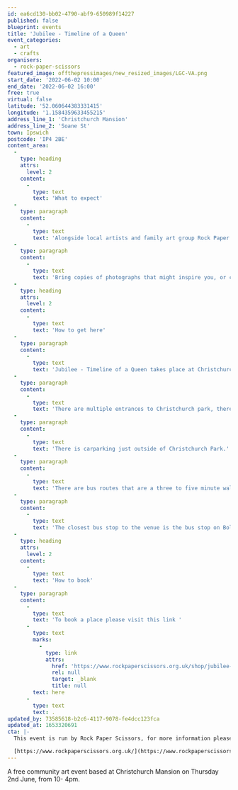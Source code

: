 ```yaml
---
id: ea6cd130-bb02-4790-abf9-650989f14227
published: false
blueprint: events
title: 'Jubilee - Timeline of a Queen'
event_categories:
  - art
  - crafts
organisers:
  - rock-paper-scissors
featured_image: offthepressimages/new_resized_images/LGC-VA.png
start_date: '2022-06-02 10:00'
end_date: '2022-06-02 16:00'
free: true
virtual: false
latitude: '52.060644383331415'
longitude: '1.1584359633455215'
address_line_1: 'Christchurch Mansion'
address_line_2: 'Soane St'
town: Ipswich
postcode: 'IP4 2BE'
content_area:
  -
    type: heading
    attrs:
      level: 2
    content:
      -
        type: text
        text: 'What to expect'
  -
    type: paragraph
    content:
      -
        type: text
        text: 'Alongside local artists and family art group Rock Paper Scissors, create a piece of work inspired by a personal memory or local history from one of the decades from the 1950s to now. '
  -
    type: paragraph
    content:
      -
        type: text
        text: 'Bring copies of photographs that might inspire you, or come and speak to our historians, see inspiring pictures and collections from Ipswich Museum.'
  -
    type: heading
    attrs:
      level: 2
    content:
      -
        type: text
        text: 'How to get here'
  -
    type: paragraph
    content:
      -
        type: text
        text: 'Jubilee - Timeline of a Queen takes place at Christchurch Mansion, IP4 2BE.'
  -
    type: paragraph
    content:
      -
        type: text
        text: 'There are multiple entrances to Christchurch park, there are entrances on Park Road, Henley Road, Fonnereau Road, Soane Street and also Bolton Lane and Westerfield Road.'
  -
    type: paragraph
    content:
      -
        type: text
        text: 'There is carparking just outside of Christchurch Park.'
  -
    type: paragraph
    content:
      -
        type: text
        text: 'There are bus routes that are a three to five minute walk from the venue.'
  -
    type: paragraph
    content:
      -
        type: text
        text: 'The closest bus stop to the venue is the bus stop on Bolton Lane, with the bus station being a five minute walk from Christchurch mansion.'
  -
    type: heading
    attrs:
      level: 2
    content:
      -
        type: text
        text: 'How to book'
  -
    type: paragraph
    content:
      -
        type: text
        text: 'To book a place please visit this link '
      -
        type: text
        marks:
          -
            type: link
            attrs:
              href: 'https://www.rockpaperscissors.org.uk/shop/jubilee-timeline-of-a-queen-artists-workshops'
              rel: null
              target: _blank
              title: null
        text: here
      -
        type: text
        text: .
updated_by: 73585618-b2c6-4117-9078-fe4dcc123fca
updated_at: 1653320691
cta: |-
  This event is run by Rock Paper Scissors, for more information please get in touch via:

  [https://www.rockpaperscissors.org.uk/](https://www.rockpaperscissors.org.uk/)
---
```

A free community art event based at Christchurch Mansion on Thursday 2nd June, from 10- 4pm.